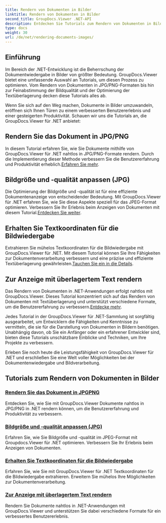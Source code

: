 ```yaml
---
title: Rendern von Dokumenten in Bilder
linktitle: Rendern von Dokumenten in Bilder
second_title: GroupDocs.Viewer .NET-API
description: Entdecken Sie Tutorials zum Rendern von Dokumenten in Bilder mit GroupDocs.Viewer für .NET. Optimieren Sie die Bildqualität, extrahieren Sie Textkoordinaten und verbessern Sie das Benutzererlebnis.
type: docs
weight: 30
url: /de/net/rendering-documents-images/
---
```

## Einführung

Im Bereich der .NET-Entwicklung ist die Beherrschung der Dokumentwiedergabe in Bilder von größter Bedeutung. GroupDocs.Viewer bietet eine umfassende Auswahl an Tutorials, um diesen Prozess zu optimieren. Vom Rendern von Dokumenten in JPG/PNG-Formaten bis hin zur Feinabstimmung der Bildqualität und der Optimierung der Textüberlagerung decken diese Tutorials alles ab.

Wenn Sie sich auf den Weg machen, Dokumente in Bilder umzuwandeln, eröffnen sich Ihnen Türen zu einem verbesserten Benutzererlebnis und einer gesteigerten Produktivität. Schauen wir uns die Tutorials an, die GroupDocs.Viewer für .NET anbietet:

## Rendern Sie das Dokument in JPG/PNG
 In diesem Tutorial erfahren Sie, wie Sie Dokumente mithilfe von GroupDocs.Viewer für .NET nahtlos in JPG/PNG-Formate rendern. Durch die Implementierung dieser Methode verbessern Sie die Benutzererfahrung und Produktivität erheblich.[Erfahren Sie mehr](./render-jpg-png/).

## Bildgröße und -qualität anpassen (JPG)
 Die Optimierung der Bildgröße und -qualität ist für eine effiziente Dokumentenanzeige von entscheidender Bedeutung. Mit GroupDocs.Viewer für .NET erfahren Sie, wie Sie diese Aspekte speziell für das JPEG-Format optimieren. Verbessern Sie Ihr Erlebnis beim Anzeigen von Dokumenten mit diesem Tutorial.[Entdecken Sie weiter](./adjust-image-size-and-quality-jpg/).

## Erhalten Sie Textkoordinaten für die Bildwiedergabe
Extrahieren Sie mühelos Textkoordinaten für die Bildwiedergabe mit GroupDocs.Viewer für .NET. Mit diesem Tutorial können Sie Ihre Fähigkeiten zur Dokumentenverarbeitung verbessern und eine präzise und effiziente Textüberlagerung gewährleisten.[Tauchen Sie ein in die Details](./get-text-coordinates-image/).

## Zur Anzeige mit überlagertem Text rendern
 Das Rendern von Dokumenten in .NET-Anwendungen erfolgt nahtlos mit GroupDocs.Viewer. Dieses Tutorial konzentriert sich auf das Rendern von Dokumenten mit Textüberlagerung und unterstützt verschiedene Formate, um die Benutzererfahrung zu verbessern.[Entdecke mehr](./render-with-text-overlay/).

Jedes Tutorial in der GroupDocs.Viewer für .NET-Sammlung ist sorgfältig ausgearbeitet, um Entwicklern die Fähigkeiten und Kenntnisse zu vermitteln, die sie für die Darstellung von Dokumenten in Bildern benötigen. Unabhängig davon, ob Sie ein Anfänger oder ein erfahrener Entwickler sind, bieten diese Tutorials unschätzbare Einblicke und Techniken, um Ihre Projekte zu verbessern.

Erleben Sie noch heute die Leistungsfähigkeit von GroupDocs.Viewer für .NET und erschließen Sie eine Welt voller Möglichkeiten bei der Dokumentenwiedergabe und Bildverarbeitung.

## Tutorials zum Rendern von Dokumenten in Bilder
### [Rendern Sie das Dokument in JPGPNG](./render-jpg-png/)
Entdecken Sie, wie Sie mit GroupDocs.Viewer Dokumente nahtlos in JPG/PNG in .NET rendern können, um die Benutzererfahrung und Produktivität zu verbessern.
### [Bildgröße und -qualität anpassen (JPG)](./adjust-image-size-and-quality-jpg/)
Erfahren Sie, wie Sie Bildgröße und -qualität im JPEG-Format mit Groupdocs.Viewer für .NET optimieren. Verbessern Sie Ihr Erlebnis beim Anzeigen von Dokumenten.
### [Erhalten Sie Textkoordinaten für die Bildwiedergabe](./get-text-coordinates-image/)
Erfahren Sie, wie Sie mit GroupDocs.Viewer für .NET Textkoordinaten für die Bildwiedergabe extrahieren. Erweitern Sie mühelos Ihre Möglichkeiten zur Dokumentenverarbeitung.
### [Zur Anzeige mit überlagertem Text rendern](./render-with-text-overlay/)
Rendern Sie Dokumente nahtlos in .NET-Anwendungen mit GroupDocs.Viewer und unterstützen Sie dabei verschiedene Formate für ein verbessertes Benutzererlebnis.